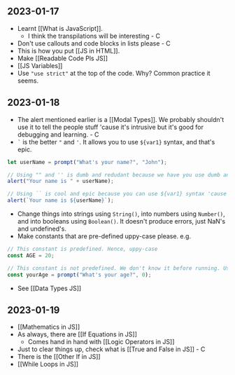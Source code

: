## 2023-01-17

- Learnt [[What is JavaScript]].
	- I think the transpilations will be interesting - C
- Don't use callouts and code blocks in lists please - C
- This is how you put [[JS in HTML]].
- Make [[Readable Code Pls JS]]
- [[JS Variables]]
- Use `"use strict"` at the top of the code. Why? Common practice it seems.

## 2023-01-18

- The alert mentioned earlier is a [[Modal Types]]. We probably shouldn't use it to tell the people stuff 'cause it's intrusive but it's good for debugging and learning. - C
- `` ` ``  is the better `"` and `'`. It allows you to use `${var1}` syntax, and that's epic.

```js
let userName = prompt("What's your name?", "John");

// Using "" and '' is dumb and redudant because we have you use dumb and long syntax
alert("Your name is " + userName);

// Using `` is cool and epic because you can use ${var1} syntax 'cause it's cool and epic.
alert(`Your name is ${userName}`);
```

- Change things into strings using `String()`, into numbers using `Number()`, and into booleans using `Boolean()`. It doesn't produce errors, just NaN's and undefined's.
- Make constants that are pre-defined uppy-case please. e.g.

```js
// This constant is predefined. Hence, uppy-case
const AGE = 20;

// This constant is not predefined. We don't know it before running. Use mini-case.
const yourAge = prompt("What's your age?", 0);
```

- See [[Data Types JS]]

## 2023-01-19

- [[Mathematics in JS]]
- As always, there are [[If Equations in JS]]
	- Comes hand in hand with [[Logic Operators in JS]]
- Just to clear things up, check what is [[True and False in JS]] - C
- There is the [[Other If in JS]]
- [[While Loops in JS]]